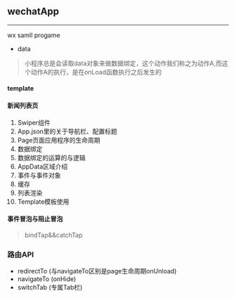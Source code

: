 ## wechatApp
---
wx samll progame

* data
> 小程序总是会读取data对象来做数据绑定，这个动作我们称之为动作A,而这个动作A的执行，是在onLoad函数执行之后发生的
#### template

#### 新闻列表页
1. Swiper组件
2. App.json里的关于导航栏、配置标题
3. Page页面应用程序的生命周期
4. 数据绑定
5. 数据绑定的运算的与逻辑
6. AppData区域介绍
7. 事件与事件对象
8. 缓存
9. 列表渲染
10. Template模板使用

#### 事件冒泡与阻止冒泡
> bindTap&&catchTap

### 路由API
* redirectTo (与navigateTo区别是page生命周期onUnload)
* navigateTo (onHide)
* switchTab (专属Tab栏)


